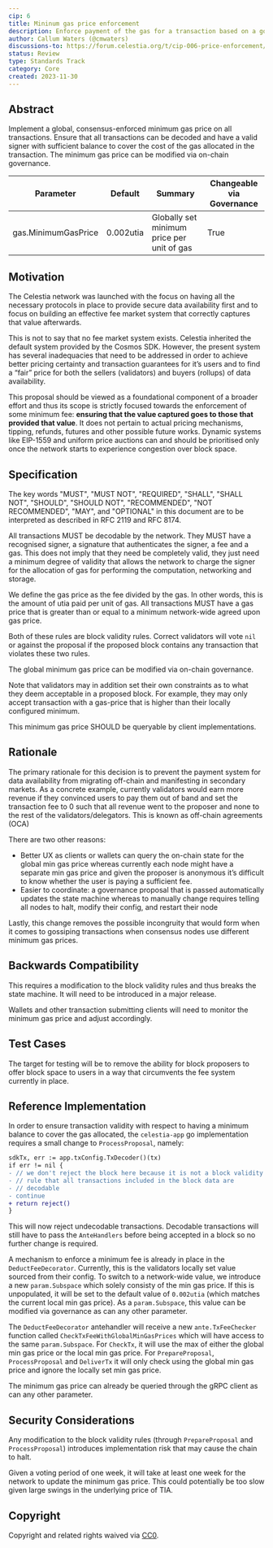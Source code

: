 ```yaml
---
cip: 6
title: Mininum gas price enforcement
description: Enforce payment of the gas for a transaction based on a governance modifiable global minimum gas price 
author: Callum Waters (@cmwaters)
discussions-to: https://forum.celestia.org/t/cip-006-price-enforcement/1351
status: Review
type: Standards Track
category: Core
created: 2023-11-30
---
```


## Abstract

Implement a global, consensus-enforced minimum gas price on all transactions. Ensure that all transactions can be decoded and have a valid signer with sufficient balance to cover the cost of the gas allocated in the transaction. The minimum gas price can be modified via on-chain governance.

| Parameter     | Default | Summary                                                                                                                | Changeable via Governance |
|---------------|---------|------------------------------------------------------------------------------------------------------------------------|---------------------------|
| gas.MinimumGasPrice | 0.002utia  | Globally set minimum price per unit of gas                                                            | True                     |

## Motivation

The Celestia network was launched with the focus on having all the necessary protocols in place to provide secure data availability first and to focus on building an effective fee market system that correctly captures that value afterwards.

This is not to say that no fee market system exists. Celestia inherited the default system provided by the Cosmos SDK. However, the present system has several inadequacies that need to be addressed in order to achieve better pricing certainty and transaction guarantees for it’s users and to find a “fair” price for both the sellers (validators) and buyers (rollups) of data availability.

This proposal should be viewed as a foundational component of a broader effort and thus its scope is strictly focused towards the enforcement of some minimum fee: **ensuring that the value captured goes to those that provided that value**. It does not pertain to actual pricing mechanisms, tipping, refunds, futures and other possible future works. Dynamic systems like EIP-1559 and uniform price auctions can and should be prioritised only once the network starts to experience congestion over block space.

## Specification

The key words "MUST", "MUST NOT", "REQUIRED", "SHALL", "SHALL NOT", "SHOULD", "SHOULD NOT", "RECOMMENDED", "NOT RECOMMENDED", "MAY", and "OPTIONAL" in this document are to be interpreted as described in RFC 2119 and RFC 8174.

All transactions MUST be decodable by the network. They MUST have a recognised signer, a signature that authenticates the signer, a fee and a gas. This does not imply that they need be completely valid, they just need a minimum degree of validity that allows the network to charge the signer for the allocation of gas for performing the computation, networking and storage.

We define the gas price as the fee divided by the gas. In other words, this is the amount of utia paid per unit of gas. All transactions MUST have a gas price that is greater than or equal to a minimum network-wide agreed upon gas price.

Both of these rules are block validity rules. Correct validators will vote `nil` or against the proposal if the proposed block contains any transaction that violates these two rules.

The global minimum gas price can be modified via on-chain governance.

Note that validators may in addition set their own constraints as to what they deem acceptable in a proposed block. For example, they may only accept transaction with a gas-price that is higher than their locally configured minimum.

This minimum gas price SHOULD be queryable by client implementations.

## Rationale

The primary rationale for this decision is to prevent the payment system for data availability from migrating off-chain and manifesting in secondary markets. As a concrete example, currently validators would earn more revenue if they convinced users to pay them out of band and set the transaction fee to 0 such that all revenue went to the proposer and none to the rest of the validators/delegators. This is known as off-chain agreements (OCA)

There are two other reasons:

- Better UX as clients or wallets can query the on-chain state for the global min gas price whereas currently each node might have a separate min gas price and given the proposer is anonymous it’s difficult to know whether the user is paying a sufficient fee.
- Easier to coordinate: a governance proposal that is passed automatically updates the state machine whereas to manually change requires telling all nodes to halt, modify their config, and restart their node

Lastly, this change removes the possible incongruity that would form when it comes to gossiping transactions when consensus nodes use different minimum gas prices.

## Backwards Compatibility

This requires a modification to the block validity rules and thus breaks the state machine. It will need to be introduced in a major release.

Wallets and other transaction submitting clients will need to monitor the minimum gas price and adjust accordingly.

## Test Cases

The target for testing will be to remove the ability for block proposers to offer block space to users in a way that circumvents the fee system currently in place.

## Reference Implementation

In order to ensure transaction validity with respect to having a minimum balance to cover the gas allocated, the `celestia-app` go implementation requires a small change to `ProcessProposal`, namely:

```diff
sdkTx, err := app.txConfig.TxDecoder()(tx)
if err != nil {
- // we don't reject the block here because it is not a block validity
- // rule that all transactions included in the block data are
- // decodable
- continue
+ return reject()
}
```

This will now reject undecodable transactions. Decodable transactions will still have to pass the `AnteHandlers` before being accepted in a block so no further change is required.

A mechanism to enforce a minimum fee is already in place in the `DeductFeeDecorator`. Currently, this is the validators locally set value sourced from their config. To switch to a network-wide value, we introduce a new `param.Subspace` which solely consisty of the min gas price. If this is unpopulated, it will be set to the default value of `0.002utia` (which matches the current local min gas price). As a `param.Subspace`, this value can be modified via governance as can any other parameter.

The `DeductFeeDecorator` antehandler will receive a new `ante.TxFeeChecker` function called `CheckTxFeeWithGlobalMinGasPrices` which will have access to the same `param.Subspace`. For `CheckTx`, it will use the max of either the global min gas price or the local min gas price. For `PrepareProposal`, `ProcessProposal` and `DeliverTx` it will only check using the global min gas price and ignore the locally set min gas price.

The minimum gas price can already be queried through the gRPC client as can any other parameter. 

## Security Considerations

Any modification to the block validity rules (through `PrepareProposal` and `ProcessProposal`) introduces implementation risk that may cause the chain to halt.

Given a voting period of one week, it will take at least one week for the network to update the minimum gas price. This could potentially be too slow given large swings in the underlying price of TIA.

## Copyright

Copyright and related rights waived via [CC0](../LICENSE).
